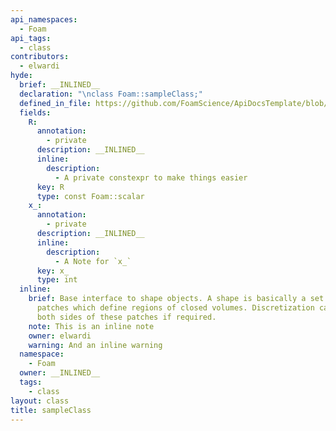 ```yaml
---
api_namespaces:
  - Foam
api_tags:
  - class
contributors:
  - elwardi
hyde:
  brief: __INLINED__
  declaration: "\nclass Foam::sampleClass;"
  defined_in_file: https://github.com/FoamScience/ApiDocsTemplate/blob/main/code/sampleClass/sampleClass.H
  fields:
    R:
      annotation:
        - private
      description: __INLINED__
      inline:
        description:
          - A private constexpr to make things easier
      key: R
      type: const Foam::scalar
    x_:
      annotation:
        - private
      description: __INLINED__
      inline:
        description:
          - A Note for `x_`
      key: x_
      type: int
  inline:
    brief: Base interface to shape objects. A shape is basically a set of "surface"
      patches which define regions of closed volumes. Discretization can happen on
      both sides of these patches if required.
    note: This is an inline note
    owner: elwardi
    warning: And an inline warning
  namespace:
    - Foam
  owner: __INLINED__
  tags:
    - class
layout: class
title: sampleClass
---
```

